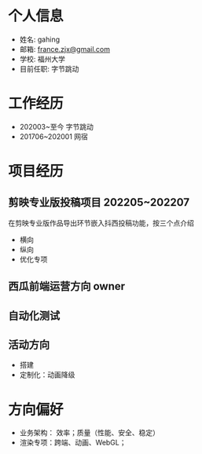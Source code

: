 # 个人信息
- 姓名: gahing
- 邮箱: france.zjx@gmail.com
- 学校: 福州大学
- 目前任职: 字节跳动

# 工作经历

- 202003~至今 字节跳动
- 201706~202001 网宿


# 项目经历

## 剪映专业版投稿项目 202205~202207

在剪映专业版作品导出环节嵌入抖西投稿功能，按三个点介绍
- 横向
- 纵向
- 优化专项

## 西瓜前端运营方向 owner

## 自动化测试

## 活动方向

- 搭建
- 定制化：动画降级

## 


# 方向偏好

- 业务架构： 效率；质量（性能、安全、稳定）
- 渲染专项：跨端、动画、WebGL；